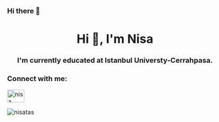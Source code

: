 ### Hi there 👋

<h1 align="center">Hi 👋, I'm Nisa</h1>
<h3 align="center">I'm currently educated at Istanbul Universty-Cerrahpasa.</h3>

<h3 align="left">Connect with me:</h3>
<p align="left">
<a href="https://linkedin.com/in/nisa-ataş-48a828258/" target="blank"><img align="center" src="https://raw.githubusercontent.com/rahuldkjain/github-profile-readme-generator/master/src/images/icons/Social/linked-in-alt.svg" alt="nisa ataş" height="30" width="40" /></a>
</p>



<p><img align="left" src="https://github-readme-stats.vercel.app/api/top-langs?username=nisatas&show_icons=true&locale=en&layout=compact" alt="nisatas" /></p>



